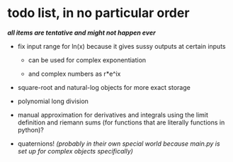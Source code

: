 # todo list, in no particular order

***all items are tentative and might not happen ever***

- fix input range for ln(x) because it gives sussy outputs at certain inputs

    - can be used for complex exponentiation

    - and complex numbers as r*e^ix

- square-root and natural-log objects for more exact storage

- polynomial long division

- manual approximation for derivatives and integrals using the limit definition and riemann sums (for functions that are literally functions in python)?

- quaternions! *(probably in their own special world because main.py is set up for complex objects specifically)*